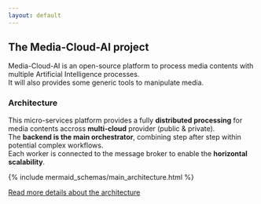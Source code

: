 ```yaml
---
layout: default
---
```


## The Media-Cloud-AI project

Media-Cloud-AI is an open-source platform to process media contents with multiple Artificial Intelligence processes.  
It will also provides some generic tools to manipulate media.

### Architecture

This micro-services platform provides a fully <b>distributed processing</b> for media contents accross <b>multi-cloud</b> provider (public & private).  
The <b>backend is the main orchestrator</b>, combining step after step within potential complex workflows.  
Each worker is connected to the message broker to enable the <b>horizontal scalability</b>.


{% include mermaid_schemas/main_architecture.html %}

[Read more details about the architecture](/architecture.html)
